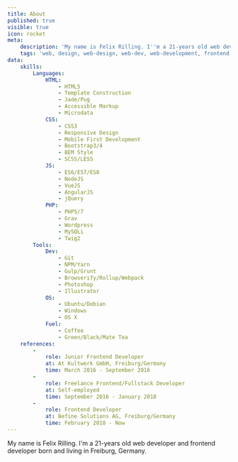```yaml
---
title: About
published: true
visible: true
icon: rocket
meta:
    description: 'My name is Felix Rilling. I''m a 21-years old web developer and frontend developer born and living in Freiburg, Germany.'
    tags: 'web, design, web-design, web-dev, web-development, frontend dev, frontend developer, felix, rilling, felix rilling'
data:
    skills:
        Languages:
            HTML:
                - HTML5
                - Template Construction
                - Jade/Pug
                - Accessible Markup
                - Microdata
            CSS:
                - CSS3
                - Responsive Design
                - Mobile First Development
                - Bootstrap3/4
                - BEM Style
                - SCSS/LESS
            JS:
                - ES6/ES7/ES8
                - NodeJS
                - VueJS
                - AngularJS
                - jQuery
            PHP:
                - PHP5/7
                - Grav
                - Wordpress
                - MySQLi
                - Twig2
        Tools:
            Dev:
                - Git
                - NPM/Yarn
                - Gulp/Grunt
                - Browserify/Rollup/Webpack
                - Photoshop
                - Illustrator
            OS:
                - Ubuntu/Debian
                - Windows
                - OS X
            Fuel:
                - Coffee
                - Green/Black/Mate Tea
    references:
        -  
            role: Junior Frontend Developer 
            at: At Kultwerk GmbH, Freiburg/Germany 
            time: March 2016 - September 2016
        -  
            role: Freelance Frontend/Fullstack Developer 
            at: Self-employed
            time: September 2016 - January 2018
        - 
            role: Frontend Developer
            at: Befine Solutions AG, Freiburg/Germany 
            time: February 2018 - Now
---
```


My name is Felix Rilling. I'm a 21-years old web developer and frontend developer born and living in Freiburg, Germany.
